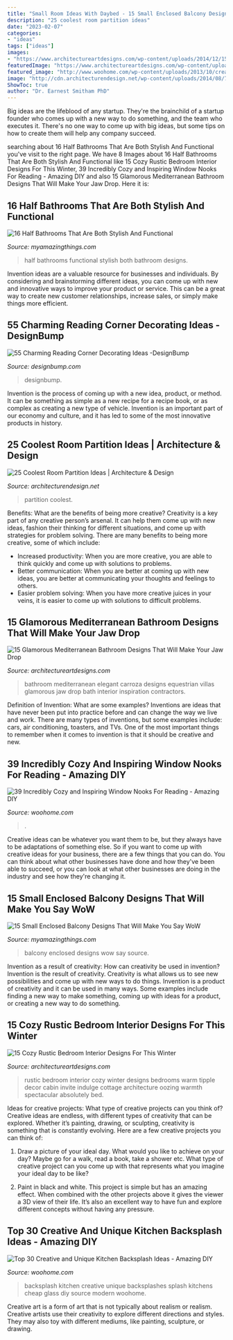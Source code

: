 ```yaml
---
title: "Small Room Ideas With Daybed - 15 Small Enclosed Balcony Designs That Will Make You Say Wow"
description: "25 coolest room partition ideas"
date: "2023-02-07"
categories:
- "ideas"
tags: ["ideas"]
images:
- "https://www.architectureartdesigns.com/wp-content/uploads/2014/12/15-Glamorous-Mediterranean-Bathroom-Designs-That-Will-Make-Your-Jaw-Drop-12-630x947.jpg"
featuredImage: "https://www.architectureartdesigns.com/wp-content/uploads/2014/10/15-Cozy-Rustic-Bedroom-Interior-Designs-For-This-Winter-12.jpg"
featured_image: "http://www.woohome.com/wp-content/uploads/2013/10/creative-kitchen-backsplash-ideas-24.jpg"
image: "http://cdn.architecturendesign.net/wp-content/uploads/2014/08/753.jpg"
ShowToc: true
author: "Dr. Earnest Smitham PhD"
---
```



Big ideas are the lifeblood of any startup. They're the brainchild of a startup founder who comes up with a new way to do something, and the team who executes it. There's no one way to come up with big ideas, but some tips on how to create them will help any company succeed.

	

		
searching about 16 Half Bathrooms That Are Both Stylish And Functional you've visit to the right page. We have 8 Images about 16 Half Bathrooms That Are Both Stylish And Functional like 15 Cozy Rustic Bedroom Interior Designs For This Winter, 39 Incredibly Cozy and Inspiring Window Nooks For Reading - Amazing DIY and also 15 Glamorous Mediterranean Bathroom Designs That Will Make Your Jaw Drop. Here it is:
		
    
## 16 Half Bathrooms That Are Both Stylish And Functional

<img loading=lazy src="https://myamazingthings.com/wp-content/uploads/2016/12/silver.jpg" onerror="this.onerror=null;this.src='https://tse4.mm.bing.net/th?id=OIP.u_OutQajsrjcBYVqYw13ogHaLG&amp;pid=15.1';" alt="16 Half Bathrooms That Are Both Stylish And Functional">

_Source: myamazingthings.com_

>half bathrooms functional stylish both bathroom designs. 

	

Invention ideas are a valuable resource for businesses and individuals. By considering and brainstorming different ideas, you can come up with new and innovative ways to improve your product or service. This can be a great way to create new customer relationships, increase sales, or simply make things more efficient.

    
## 55 Charming Reading Corner Decorating Ideas -DesignBump

<img loading=lazy src="http://cdn.designbump.com/wp-content/uploads/2015/11/reading-corner-nook22.jpg" onerror="this.onerror=null;this.src='https://tse1.mm.bing.net/th?id=OIP.tLGY7aJv86MNIoTHpz4ocQHaKN&amp;pid=15.1';" alt="55 Charming Reading Corner Decorating Ideas -DesignBump">

_Source: designbump.com_

>designbump. 

	

Invention is the process of coming up with a new idea, product, or method. It can be something as simple as a new recipe for a recipe book, or as complex as creating a new type of vehicle. Invention is an important part of our economy and culture, and it has led to some of the most innovative products in history.

    
## 25 Coolest Room Partition Ideas | Architecture &amp; Design

<img loading=lazy src="http://cdn.architecturendesign.net/wp-content/uploads/2014/08/753.jpg" onerror="this.onerror=null;this.src='https://tse1.mm.bing.net/th?id=OIP.vY66Fsip9dzeE_fMcrXXUQHaLK&amp;pid=15.1';" alt="25 Coolest Room Partition Ideas | Architecture &amp; Design">

_Source: architecturendesign.net_

>partition coolest. 

	

Benefits: What are the benefits of being more creative?
Creativity is a key part of any creative person’s arsenal. It can help them come up with new ideas, fashion their thinking for different situations, and come up with strategies for problem solving. There are many benefits to being more creative, some of which include: 
- Increased productivity: When you are more creative, you are able to think quickly and come up with solutions to problems.
- Better communication: When you are better at coming up with new ideas, you are better at communicating your thoughts and feelings to others.
- Easier problem solving: When you have more creative juices in your veins, it is easier to come up with solutions to difficult problems.

    
## 15 Glamorous Mediterranean Bathroom Designs That Will Make Your Jaw Drop

<img loading=lazy src="https://www.architectureartdesigns.com/wp-content/uploads/2014/12/15-Glamorous-Mediterranean-Bathroom-Designs-That-Will-Make-Your-Jaw-Drop-12-630x947.jpg" onerror="this.onerror=null;this.src='https://tse2.mm.bing.net/th?id=OIP.HYiLv5tdjgM5I-cYl_bMEQHaLI&amp;pid=15.1';" alt="15 Glamorous Mediterranean Bathroom Designs That Will Make Your Jaw Drop">

_Source: architectureartdesigns.com_

>bathroom mediterranean elegant carroza designs equestrian villas glamorous jaw drop bath interior inspiration contractors. 

	

Definition of Invention: What are some examples?
Inventions are ideas that have never been put into practice before and can change the way we live and work. There are many types of inventions, but some examples include: cars, air conditioning, toasters, and TVs. One of the most important things to remember when it comes to invention is that it should be creative and new.

    
## 39 Incredibly Cozy And Inspiring Window Nooks For Reading - Amazing DIY

<img loading=lazy src="https://www.woohome.com/wp-content/uploads/2013/10/Inspiring-Window-Reading-Nook-8.jpg" onerror="this.onerror=null;this.src='https://tse4.mm.bing.net/th?id=OIP.Nfv4Kq5j0WCg7ihmVQDJzgHaJ5&amp;pid=15.1';" alt="39 Incredibly Cozy and Inspiring Window Nooks For Reading - Amazing DIY">

_Source: woohome.com_

>. 

	

Creative ideas can be whatever you want them to be, but they always have to be adaptations of something else. So if you want to come up with creative ideas for your business, there are a few things that you can do. You can think about what other businesses have done and how they've been able to succeed, or you can look at what other businesses are doing in the industry and see how they're changing it.

    
## 15 Small Enclosed Balcony Designs That Will Make You Say WoW

<img loading=lazy src="http://myamazingthings.com/wp-content/uploads/2017/01/balcony4.jpg" onerror="this.onerror=null;this.src='https://tse4.mm.bing.net/th?id=OIP.azVXypWxhSvOH3YZvzOArwHaJ4&amp;pid=15.1';" alt="15 Small Enclosed Balcony Designs That Will Make You Say WoW">

_Source: myamazingthings.com_

>balcony enclosed designs wow say source. 

	

Invention as a result of creativity: How can creativity be used in invention?
Invention is the result of creativity. Creativity is what allows us to see new possibilities and come up with new ways to do things. Invention is a product of creativity and it can be used in many ways. Some examples include finding a new way to make something, coming up with ideas for a product, or creating a new way to do something.

    
## 15 Cozy Rustic Bedroom Interior Designs For This Winter

<img loading=lazy src="https://www.architectureartdesigns.com/wp-content/uploads/2014/10/15-Cozy-Rustic-Bedroom-Interior-Designs-For-This-Winter-12.jpg" onerror="this.onerror=null;this.src='https://tse4.mm.bing.net/th?id=OIP.5Msey9SJYT9Lr8Lz8-fFTwHaLy&amp;pid=15.1';" alt="15 Cozy Rustic Bedroom Interior Designs For This Winter">

_Source: architectureartdesigns.com_

>rustic bedroom interior cozy winter designs bedrooms warm tipple decor cabin invite indulge cottage architecture oozing warmth spectacular absolutely bed. 

	

Ideas for creative projects: What type of creative projects can you think of?
Creative ideas are endless, with different types of creativity that can be explored. Whether it’s painting, drawing, or sculpting, creativity is something that is constantly evolving. Here are a few creative projects you can think of:
1) Draw a picture of your ideal day. What would you like to achieve on your day? Maybe go for a walk, read a book, take a shower etc. What type of creative project can you come up with that represents what you imagine your ideal day to be like?

2) Paint in black and white. This project is simple but has an amazing effect. When combined with the other projects above it gives the viewer a 3D view of their life. It’s also an excellent way to have fun and explore different concepts without having any pressure.

    
## Top 30 Creative And Unique Kitchen Backsplash Ideas - Amazing DIY

<img loading=lazy src="http://www.woohome.com/wp-content/uploads/2013/10/creative-kitchen-backsplash-ideas-24.jpg" onerror="this.onerror=null;this.src='https://tse1.mm.bing.net/th?id=OIP.2_n3e3S7Jf02dB48VmaHDwHaJ4&amp;pid=15.1';" alt="Top 30 Creative and Unique Kitchen Backsplash Ideas - Amazing DIY">

_Source: woohome.com_

>backsplash kitchen creative unique backsplashes splash kitchens cheap glass diy source modern woohome. 

	

Creative art is a form of art that is not typically about realism or realism. Creative artists use their creativity to explore different directions and styles. They may also toy with different mediums, like painting, sculpture, or drawing.

